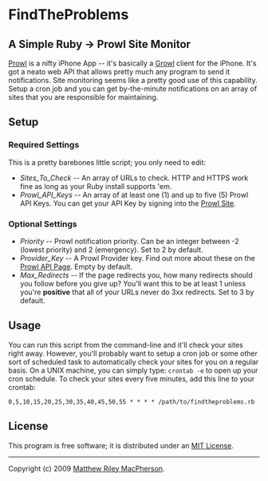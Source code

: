 # FindTheProblems #
## A Simple Ruby -> Prowl Site Monitor ##

[Prowl](http://prowl.weks.net) is a nifty iPhone App -- it's basically a [Growl](http://growl.info) client for the iPhone. It's got a neato web API that allows pretty much any program to send it notifications. Site monitoring seems like a pretty good use of this capability. Setup a cron job and you can get by-the-minute notifications on an array of sites that you are responsible for maintaining.

## Setup ##

### Required Settings ###

This is a pretty barebones little script; you only need to edit:

*   *Sites_To_Check* -- An array of URLs to check. HTTP and HTTPS work fine as long as your Ruby install supports 'em.
*   *Prowl_API_Keys* -- An array of at least one (1) and up to five (5) Prowl API Keys. You can get your API Key by signing into the [Prowl Site](http://prowl.weks.net).

### Optional Settings ###

*	*Priority* -- Prowl notification priority. Can be an integer between -2 (lowest priority) and 2 (emergency). Set to 2 by default.
*	*Provider_Key* -- A Prowl Provider key. Find out more about these on the [Prowl API Page](http://prowl.weks.net/api.php). Empty by default.
*	*Max_Redirects* -- If the page redirects you, how many redirects should you follow before you give up? You'll want this to be at least 1 unless you're **positive** that all of your URLs never do 3xx redirects. Set to 3 by default.

## Usage ##

You can run this script from the command-line and it'll check your sites right away. However, you'll probably want to setup a cron job or some other sort of scheduled task to automatically check your sites for you on a regular basis. On a UNIX machine, you can simply type: `crontab -e` to open up your cron schedule. To check your sites every five minutes, add this line to your crontab:

	0,5,10,15,20,25,30,35,40,45,50,55 * * * * /path/to/findtheproblems.rb

## License ##

This program is free software; it is distributed under an [MIT License](http://www.opensource.org/licenses/mit-license.php).

---

Copyright (c) 2009 [Matthew Riley MacPherson](http://lonelyvegan.com).